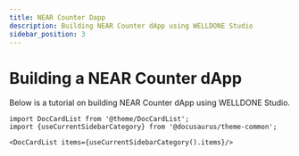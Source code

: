 ```yaml
---
title: NEAR Counter Dapp
description: Building NEAR Counter dApp using WELLDONE Studio
sidebar_position: 3
---
```


# Building a NEAR Counter dApp

Below is a tutorial on building NEAR Counter dApp using WELLDONE Studio.

```mdx-code-block
import DocCardList from '@theme/DocCardList';
import {useCurrentSidebarCategory} from '@docusaurus/theme-common';

<DocCardList items={useCurrentSidebarCategory().items}/>
```

